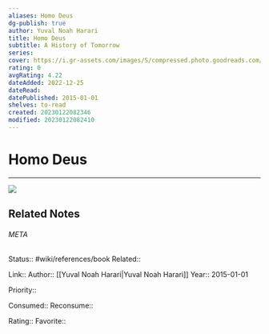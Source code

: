 ```yaml
---
aliases: Homo Deus
dg-publish: true
author: Yuval Noah Harari
title: Homo Deus
subtitle: A History of Tomorrow
series: 
cover: https://i.gr-assets.com/images/S/compressed.photo.goodreads.com/books/1468760805l/31138556._SY475_.jpg
rating: 0
avgRating: 4.22
dateAdded: 2022-12-25
dateRead: 
datePublished: 2015-01-01
shelves: to-read
created: 20230122082346
modified: 20230122082410
---
```

# Homo Deus
---
![](https://i.gr-assets.com/images/S/compressed.photo.goodreads.com/books/1468760805l/31138556._SY475_.jpg)

## Related Notes




###### META
Status:: #wiki/references/book
Related:: 

Link:: 
Author:: [[Yuval Noah Harari\|Yuval Noah Harari]]
Year:: 2015-01-01

Priority:: 

Consumed:: 
Reconsume:: 

Rating:: 
Favorite:: 
